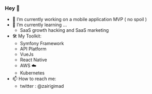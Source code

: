 ### Hey 👋


- 🔭 I’m currently working on a mobile application MVP ( no spoil )
- 🌱 I’m currently learning ...
  - SaaS growth hacking and SaaS marketing
- 🛠 My Toolkit:
  - Symfony Framework
  - API Platform
  - VueJs
  - React Native
  - AWS ☁️
  - Kubernetes  
- 📫 How to reach me: 
  - twitter : @zairigimad

